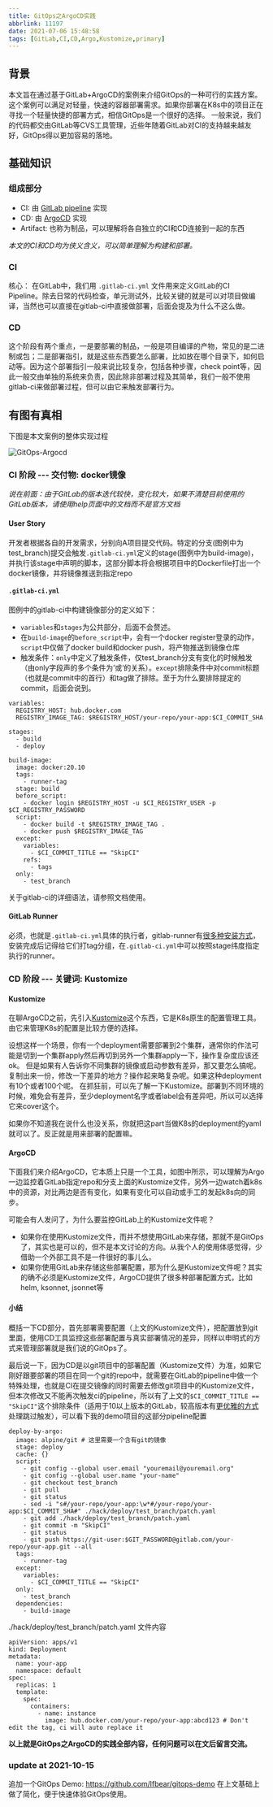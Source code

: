 ```yaml
---
title: GitOps之ArgoCD实践
abbrlink: 11197
date: 2021-07-06 15:48:58
tags: [GitLab,CI,CD,Argo,Kustomize,primary]
---
```


## 背景

本文旨在通过基于GitLab+ArgoCD的案例来介绍GitOps的一种可行的实践方案。
这个案例可以满足对轻量，快速的容器部署需求。如果你部署在K8s中的项目正在寻找一个轻量快捷的部署方式，相信GitOps是一个很好的选择。
一般来说，我们的代码都交由GitLab等CVS工具管理，近些年随着GitLab对CI的支持越来越友好，GitOps得以更加容易的落地。

<!--more-->

## 基础知识

### 组成部分

- CI: 由 [GitLab pipeline](https://docs.gitlab.com/ee/ci/pipelines/) 实现
- CD: 由 [ArgoCD](https://argoproj.github.io/argo-cd/) 实现
- Artifact: 也称为制品，可以理解将各自独立的CI和CD连接到一起的东西

*本文的CI和CD均为侠义含义，可以简单理解为构建和部署。*

### CI

核心： 在GitLab中，我们用 `.gitlab-ci.yml` 文件用来定义GitLab的CI Pipeline。除去日常的代码检查，单元测试外，比较关键的就是可以对项目做编译，当然也可以直接在gitlab-ci中直接做部署，后面会提及为什么不这么做。

### CD

这个阶段有两个重点，一是要部署的制品，一般是项目编译的产物，常见的是二进制或包；二是部署指引，就是这些东西要怎么部署，比如放在哪个目录下，如何启动等。因为这个部署指引一般来说比较复杂，包括各种步骤，check point等，因此一般交由单独的系统来负责，因此除非部署过程及其简单，我们一般不使用gitlab-ci来做部署过程，但可以由它来触发部署行为。


## 有图有真相

下图是本文案例的整体实现过程

![GitOps-Argocd](/assets/images/gitops-argocd.png)

### CI 阶段 --- 交付物: docker镜像

*说在前面：由于GitLab的版本迭代较快，变化较大，如果不清楚目前使用的GitLab版本，请使用help页面中的文档而不是官方文档*

#### User Story

开发者根据各自的开发需求，分别向A项目提交代码。特定的分支(图例中为test_branch)提交会触发`.gitlab-ci.yml`定义的stage(图例中为build-image)，并执行该stage中声明的脚本，这部分脚本将会根据项目中的Dockerfile打出一个docker镜像，并将镜像推送到指定repo

#### `.gitlab-ci.yml`

图例中的gitlab-ci中构建镜像部分的定义如下：
 - `variables`和`stages`为公共部分，后面不会赘述。
 - 在`build-image`的`before_script`中，会有一个docker register登录的动作，`script`中仅做了docker build和docker push，将产物推送到镜像仓库
 - 触发条件：`only`中定义了触发条件，仅test_branch分支有变化的时候触发（由only字段声的多个条件为’或‘的关系）。`except`排除条件中对commit标题（也就是commit中的首行）和tag做了排除。至于为什么要排除提定的commit，后面会说到。


```
variables:
  REGISTRY_HOST: hub.docker.com
  REGISTRY_IMAGE_TAG: $REGISTRY_HOST/your-repo/your-app:$CI_COMMIT_SHA

stages:
  - build
  - deploy

build-image:
  image: docker:20.10
  tags:
    - runner-tag
  stage: build
  before_script:
    - docker login $REGISTRY_HOST -u $CI_REGISTRY_USER -p $CI_REGISTRY_PASSWORD
  script:
    - docker build -t $REGISTRY_IMAGE_TAG .
    - docker push $REGISTRY_IMAGE_TAG
  except:
    variables:
      - $CI_COMMIT_TITLE == "SkipCI"
    refs:
      - tags
  only:
    - test_branch
```

关于gitlab-ci的详细语法，请参照文档使用。

#### GitLab Runner

必须，也就是`.gitlab-ci.yml`具体的执行者，gitlab-runner有[很多种安装方式](https://docs.gitlab.com/runner/install/)，安装完成后记得给它们打tag分组，在`.gitlab-ci.yml`中可以按照stage纬度指定执行的runner。

### CD 阶段 --- 关键词: Kustomize

#### Kustomize

在聊ArgoCD之前，先引入[Kustomize](https://kustomize.io/)这个东西，它是K8s原生的配置管理工具。由它来管理K8s的配置是比较方便的选择。

设想这样一个场景，你有一个deployment需要部署到2个集群，通常你的作法可能是切到一个集群apply然后再切到另外一个集群apply一下，操作复杂度应该还ok。
但是如果有人告诉你不同集群的镜像或启动参数有差异，那又要怎么搞呢。复制出来一份，修改一下差异的地方？操作起来略复杂呢。如果这种deployment有10个或者100个呢。
在抓狂前，可以先了解一下Kustomize。部署到不同环境的时候，难免会有差异，至少deployment名字或者label会有差异吧，所以可以选择它来cover这个。

如果你不知道我在说什么也没关系，你就把这part当做K8s的deployment的yaml就可以了。反正就是用来部署的配置嘛。

#### ArgoCD

下面我们来介绍ArgoCD，它本质上只是一个工具，如图中所示，可以理解为Argo一边监控着GitLab指定repo和分支上面的Kustomize文件，另外一边watch着k8s中的资源，对比两边是否有变化，如果有变化可以自动或手工的发起k8s向的同步。

可能会有人发问了，为什么要监控GitLab上的Kustomize文件呢？
- 如果你在使用Kustomize文件，而并不想使用GitLab来存储，那就不是GitOps了，其实也是可以的，但不是本文讨论的方向。从我个人的使用体感觉得，少借助一个外部工具不是一件很好的事儿么。
- 如果你使用GitLab来存储这些部署配置，那为什么是Kustomize文件呢？其实的确不必须是Kustomize文件，ArgoCD提供了很多种部署配置方式，比如helm, ksonnet, jsonnet等

#### 小结

概括一下CD部分，首先部署需要配置（上文的Kustomize文件），把配置放到git里面，使用CD工具监控这些部署配置与真实部署情况的差异，同样以申明式的方式来管理部署就是我们说的GitOps了。

最后说一下，因为CD是以git项目中的部署配置（Kustomize文件）为准，如果它刚好跟要部署的项目在同一个git的repo中，就需要在GitLab的pipeline中做一个特殊处理，也就是CI在提交镜像的同时需要去修改git项目中的Kustomize文件，但本次修改又不能再次触发ci的pipeline，所以有了上文的`$CI_COMMIT_TITLE == "SkipCI"`这个排除条件（适用于10以上版本的GitLab，较高版本有[更优雅的方式](https://docs.gitlab.com/ee/ci/yaml/#skip-pipeline)处理跳过触发），可以看下我的demo项目的这部分pipeline配置

```
deploy-by-argo:
  image: alpine/git # 这里需要一个含有git的镜像
  stage: deploy
  cache: {}
  script:
    - git config --global user.email "youremail@youremail.org"
    - git config --global user.name "your-name"
    - git checkout test_branch
    - git pull
    - git status
    - sed -i "s#/your-repo/your-app:\w*#/your-repo/your-app:$CI_COMMIT_SHA#" ./hack/deploy/test_branch/patch.yaml
    - git add ./hack/deploy/test_branch/patch.yaml
    - git commit -m "SkipCI"
    - git status
    - git push https://git-user:$GIT_PASSWORD@gitlab.com/your-repo/your-app.git --all
  tags:
    - runner-tag
  except:
    variables:
      - $CI_COMMIT_TITLE == "SkipCI"
  only:
    - test_branch
  dependencies:
    - build-image
```

./hack/deploy/test_branch/patch.yaml 文件内容

```
apiVersion: apps/v1
kind: Deployment
metadata:
  name: your-app
  namespace: default
spec:
  replicas: 1
  template:
    spec:
      containers:
        - name: instance
          image: hub.docker.com/your-repo/your-app:abcd123 # Don't edit the tag, ci will auto replace it
```

**以上就是GitOps之ArgoCD的实践全部内容，任何问题可以在文后留言交流。**

### update at 2021-10-15
追加一个GitOps Demo: https://github.com/lfbear/gitops-demo
在上文基础上做了简化，便于快速体验GitOps使用。
